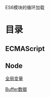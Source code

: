 ES6模块的循环加载

目录
=
ECMAScript
-

Node
-
[全局变量](./Web/Node/Node-Globalvar.md)

[Buffer数据](./Web/Node/Node-Buffer.md)